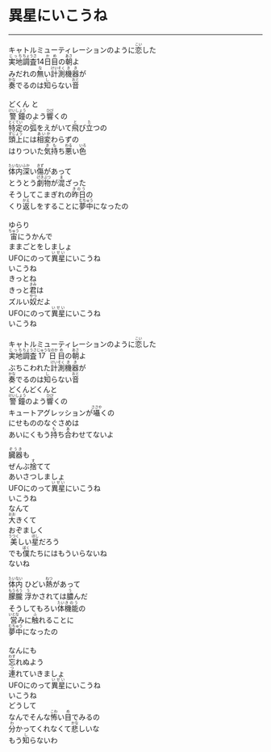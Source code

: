 # 異星にいこうね
---
<lyric>
キャトルミューティレーションのように<ruby>恋<rt>こい</rt></ruby>した<br/>
<ruby>実地<rt>じっち</rt></ruby><ruby>調査<rt>ちょうさ</rt></ruby>14<ruby>日<rt>か</rt></ruby><ruby>目<rt>め</rt></ruby>の<ruby>朝<rt>あさ</rt></ruby>よ<br/>
みだれの<ruby>無<rt>な</rt></ruby>い<ruby>計測<rt>けいそく</rt></ruby><ruby>機器<rt>きき</rt></ruby>が<br/>
<ruby>奏<rt>かな</rt></ruby>でるのは<ruby>知<rt>し</rt></ruby>らない<ruby>音<rt>おと</rt></ruby><br/>
<br/>
どくん と<br/>
<ruby>警鐘<rt>けいしょう</rt></ruby>のよう<ruby>響<rt>ひび</rt></ruby>くの<br/>
<ruby>特定<rt>とくてい</rt></ruby>の<ruby>弧<rt>こ</rt></ruby>をえがいて<ruby>飛<rt>と</rt></ruby>び<ruby>立<rt>た</rt></ruby>つの<br/>
<ruby>頭上<rt>ずじょう</rt></ruby>には<ruby>相変<rt>あいか</rt></ruby>わらずの<br/>
はりついた<ruby>気持<rt>きも</rt></ruby>ち<ruby>悪<rt>わる</rt></ruby>い<ruby>色<rt>いろ</rt></ruby><br/>
<br/>
<ruby>体内<rt>たいない</rt></ruby><ruby>深<rt>ふか</rt></ruby>い<ruby>傷<rt>きず</rt></ruby>があって<br/>
とうとう<ruby>劇物<rt>げきぶつ</rt></ruby>が<ruby>混<rt>ま</rt></ruby>ざった<br/>
そうしてこまぎれの<ruby>昨日<rt>きのう</rt></ruby>の<br/>
くり<ruby>返<rt>かえ</rt></ruby>しをすることに<ruby>夢中<rt>むちゅう</rt></ruby>になったの<br/>
<br/>
ゆらり<br/>
<ruby>宙<rt>ちゅう</rt></ruby>にうかんで<br/>
ままごとをしましょ<br/>
UFOにのって<ruby>異星<rt>いせい</rt></ruby>にいこうね<br/>
いこうね<br/>
きっとね<br/>
きっと<ruby>君<rt>きみ</rt></ruby>は<br/>
ズルい<ruby>奴<rt>やつ</rt></ruby>だよ<br/>
UFOにのって<ruby>異星<rt>いせい</rt></ruby>にいこうね<br/>
いこうね<br/>
<br/>
キャトルミューティレーションのように<ruby>恋<rt>こい</rt></ruby>した<br/>
<ruby>実地<rt>じっち</rt></ruby><ruby>調査<rt>ちょうさ</rt></ruby><ruby>17日<rt>じゅうなのか</rt></ruby><ruby>目<rt>め</rt></ruby>の<ruby>朝<rt>あさ</rt></ruby>よ<br/>
ぶちこわれた<ruby>計測<rt>けいそく</rt></ruby><ruby>機器<rt>きき</rt></ruby>が<br/>
<ruby>奏<rt>かな</rt></ruby>でるのは<ruby>知<rt>し</rt></ruby>らない<ruby>音<rt>おと</rt></ruby><br/>
どくんどくんと<br/>
<ruby>警鐘<rt>けいしょう</rt></ruby>のよう<ruby>響<rt>ひび</rt></ruby>くの<br/>
キュートアグレッションが<ruby>囁<rt>ささや</rt></ruby>くの<br/>
にせもののなぐさめは<br/>
あいにくもう<ruby>持<rt>も</rt></ruby>ち<ruby>合<rt>あ</rt></ruby>わせてないよ<br/>
<br/>
<ruby>臓器<rt>ぞうき</rt></ruby>も<br/>
ぜんぶ<ruby>捨<rt>す</rt></ruby>てて<br/>
あいさつしましょ<br/>
UFOにのって<ruby>異星<rt>いせい</rt></ruby>にいこうね<br/>
いこうね<br/>
なんて<br/>
<ruby>大<rt>おお</rt></ruby>きくて<br/>
おぞましく<br/>
<ruby>美<rt>うつく</rt></ruby>しい<ruby>星<rt>ほし</rt></ruby>だろう<br/>
でも<ruby>僕<rt>ぼく</rt></ruby>たちにはもういらないね<br/>
ないね<br/>
<br/>
<ruby>体内<rt>たいない</rt></ruby> ひどい<ruby>熱<rt>ねつ</rt></ruby>があって<br/>
<ruby>朦朧<rt>もうろう</rt></ruby> <ruby>浮<rt>う</rt></ruby>かされては<ruby>膿<rt>う</rt></ruby>んだ<br/>
そうしてもろい<ruby>体<rt>たい</rt></ruby><ruby>機能<rt>きのう</rt></ruby>の<br/>
<ruby>営<rt>いとな</rt></ruby>みに<ruby>触<rt>ふ</rt></ruby>れることに<br/>
<ruby>夢中<rt>むちゅう</rt></ruby>になったの<br/>
<br/>
なんにも<br/>
<ruby>忘<rt>わす</rt></ruby>れぬよう<br/>
<ruby>連<rt>つ</rt></ruby>れていきましょ<br/>
UFOにのって<ruby>異星<rt>いせい</rt></ruby>にいこうね<br/>
いこうね<br/>
どうして<br/>
なんでそんな<ruby>怖<rt>こわ</rt></ruby>い<ruby>目<rt>め</rt></ruby>でみるの<br/>
<ruby>分<rt>わ</rt></ruby>かってくれなくて<ruby>悲<rt>かな</rt></ruby>しいな<br/>
もう<ruby>知<rt>し</rt></ruby>らないわ<br/>
</lyric>
